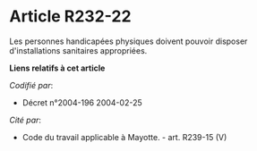 # Article R232-22

Les personnes handicapées physiques doivent pouvoir disposer d'installations sanitaires appropriées.

**Liens relatifs à cet article**

_Codifié par_:

  - Décret n°2004-196 2004-02-25

_Cité par_:

  - Code du travail applicable à Mayotte. - art. R239-15 (V)
